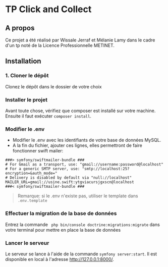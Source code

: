 # TP Click and Collect

## A propos

Ce projet a été réalisé par Wissale Jerraf et Mélanie Lamy dans le cadre d'un tp noté de la Licence Professionnelle METINET.
## Installation
### 1. Cloner le dépôt

Clonez le dépôt dans le dossier de votre choix

### Installer le projet

Avant toute chose, vérifiez que composer est installé sur votre machine. Ensuite il faut exécuter `composer install`.

### Modifier le .env

- Modifier le .env avec les identifiants de votre base de données MySQL.
- A la fin du fichier, ajouter ces lignes, elles permettront de faire fonctionner swift mailer:
```
###> symfony/swiftmailer-bundle ###
# For Gmail as a transport, use: "gmail://username:password@localhost"
# For a generic SMTP server, use: "smtp://localhost:25?encryption=&auth_mode="
# Delivery is disabled by default via "null://localhost"
MAILER_URL=gmail://usine.swift:ytgviacursjgxscn@localhost
###< symfony/swiftmailer-bundle ###
```

> Remarque: si le .env n'existe pas, utiliser le template dans `.env.template`

### Effectuer la migration de la base de données

Entrez la commande ` php bin/console doctrine:migrations:migrate` dans votre terminal pour mettre en place la base de données

### Lancer le serveur

Le serveur se lance à l'aide de la commande `symfony server:start`. Il est disponible en local à l'adresse http://127.0.0.1:8000/.

